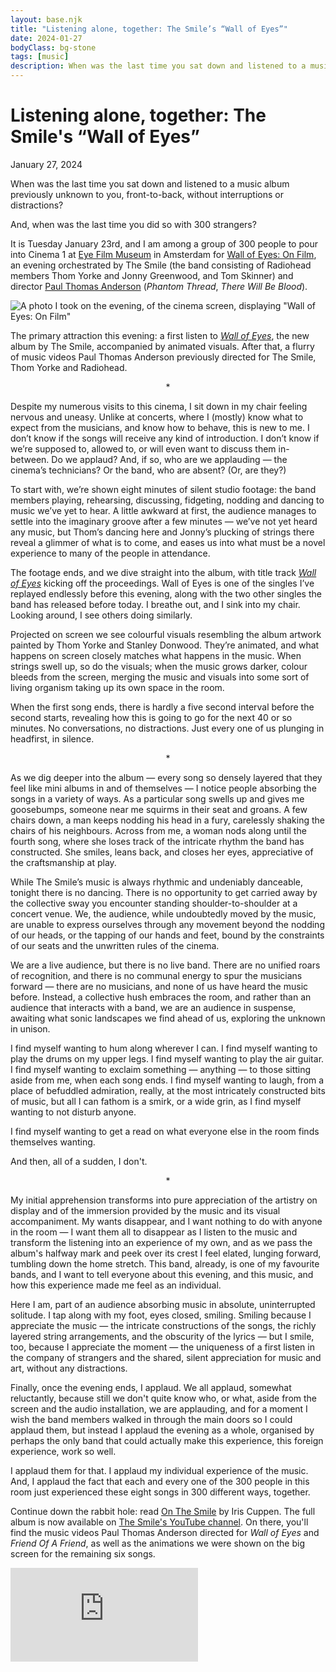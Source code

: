 ```yaml
---
layout: base.njk
title: "Listening alone, together: The Smile’s “Wall of Eyes”"
date: 2024-01-27
bodyClass: bg-stone
tags: [music]
description: When was the last time you sat down and listened to a music album previously unknown to you, front-to-back, without interruptions or distractions? And, when was the last time you did so with 300 strangers?
---
```



<h1>Listening alone, together: The Smile's “Wall of Eyes”</h1>
<span class="font-sans text-sm">January 27, 2024</span>

When was the last time you sat down and listened to a music album previously unknown to you, front-to-back, without interruptions or distractions? 

And, when was the last time you did so with 300 strangers?

It is Tuesday January 23rd, and I am among a group of 300 people to pour into Cinema 1 at [Eye Film Museum](https://eyefilm.nl/) in Amsterdam for [Wall of Eyes: On Film](https://www.thesmiletheband.com/onfilmevents), an evening orchestrated by The Smile (the band consisting of Radiohead members Thom Yorke and Jonny Greenwood, and Tom Skinner) and director [Paul Thomas Anderson](https://letterboxd.com/director/paul-thomas-anderson/) (_Phantom Thread_, _There Will Be Blood_).

![A photo I took on the evening, of the cinema screen, displaying "Wall of Eyes: On Film"](/assets/journal/wall-of-eyes.avif "A photo I took on the evening, of the cinema screen, displaying Wall of Eyes: On Film")

The primary attraction this evening: a first listen to [_Wall of Eyes_](https://thesmile.bandcamp.com/album/wall-of-eyes), the new album by The Smile, accompanied by animated visuals. After that, a flurry of music videos Paul Thomas Anderson previously directed for The Smile, Thom Yorke and Radiohead.

<div style="text-align: center">*</div>

Despite my numerous visits to this cinema, I sit down in my chair feeling nervous and uneasy. Unlike at concerts, where I (mostly) know what to expect from the musicians, and know how to behave, this is new to me. I don’t know if the songs will receive any kind of introduction. I don’t know if we’re supposed to, allowed to, or will even want to discuss them in-between. Do we applaud? And, if so, who are we applauding — the cinema’s technicians? Or the band, who are absent? (Or, are they?)

To start with, we’re shown eight minutes of silent studio footage: the band members playing, rehearsing, discussing, fidgeting, nodding and dancing to music we’ve yet to hear. A little awkward at first, the audience manages to settle into the imaginary groove after a few minutes — we’ve not yet heard any music, but Thom’s dancing here and Jonny’s plucking of strings there reveal a glimmer of what is to come, and eases us into what must be a novel experience to many of the people in attendance. 

The footage ends, and we dive straight into the album, with title track [_Wall of Eyes_](https://www.youtube.com/watch?v=IsqqjOxEuAg) kicking off the proceedings. Wall of Eyes is one of the singles I’ve replayed endlessly before this evening, along with the two other singles the band has released before today. I breathe out, and I sink into my chair. Looking around, I see others doing similarly. 

Projected on screen we see colourful visuals resembling the album artwork painted by Thom Yorke and Stanley Donwood. They’re animated, and what happens on screen closely matches what happens in the music. When strings swell up, so do the visuals; when the music grows darker, colour bleeds from the screen, merging the music and visuals into some sort of living organism taking up its own space in the room. 

When the first song ends, there is hardly a five second interval before the second starts, revealing how this is going to go for the next 40 or so minutes. No conversations, no distractions. Just every one of us plunging in headfirst, in silence.

<div style="text-align: center">*</div>

As we dig deeper into the album — every song so densely layered that they feel like mini albums in and of themselves — I notice people absorbing the songs in a variety of ways. As a particular song swells up and gives me goosebumps, someone near me squirms in their seat and groans. A few chairs down, a man keeps nodding his head in a fury, carelessly shaking the chairs of his neighbours. Across from me, a woman nods along until the fourth song, where she loses track of the intricate rhythm the band has constructed. She smiles, leans back, and closes her eyes, appreciative of the craftsmanship at play.

While The Smile’s music is always rhythmic and undeniably danceable, tonight there is no dancing. There is no opportunity to get carried away by the collective sway you encounter standing shoulder-to-shoulder at a concert venue. We, the audience, while undoubtedly moved by the music, are unable to express ourselves through any movement beyond the nodding of our heads, or the tapping of our hands and feet, bound by the constraints of our seats and the unwritten rules of the cinema. 

We are a live audience, but there is no live band. There are no unified roars of recognition, and there is no communal energy to spur the musicians forward — there are no musicians, and none of us have heard the music before. Instead, a collective hush embraces the room, and rather than an audience that interacts with a band, we are an audience in suspense, awaiting what sonic landscapes we find ahead of us, exploring the unknown in unison.

I find myself wanting to hum along wherever I can. I find myself wanting to play the drums on my upper legs. I find myself wanting to play the air guitar. I find myself wanting to exclaim something — anything — to those sitting aside from me, when each song ends. I find myself wanting to laugh, from a place of befuddled admiration, really, at the most intricately constructed bits of music, but all I can fathom is a smirk, or a wide grin, as I find myself wanting to not disturb anyone. 

I find myself wanting to get a read on what everyone else in the room finds themselves wanting. 

And then, all of a sudden, I don't.

<div style="text-align: center">*</div>

My initial apprehension transforms into pure appreciation of the artistry on display and of the immersion provided by the music and its visual accompaniment. My wants disappear, and I want nothing to do with anyone in the room — I want them all to disappear as I listen to the music and transform the listening into an experience of my own, and as we pass the album's halfway mark and peek over its crest I feel elated, lunging forward, tumbling down the home stretch. This band, already, is one of my favourite bands, and I want to tell everyone about this evening, and this music, and how this experience made me feel as an individual.

Here I am, part of an audience absorbing music in absolute, uninterrupted solitude. I tap along with my foot, eyes closed, smiling. Smiling because I appreciate the music — the intricate constructions of the songs, the richly layered string arrangements, and the obscurity of the lyrics — but I smile, too, because I appreciate the moment — the uniqueness of a first listen in the company of strangers and the shared, silent appreciation for music and art, without any distractions.

Finally, once the evening ends, I applaud. We all applaud, somewhat reluctantly, because still we don't quite know who, or what, aside from the screen and the audio installation, we are applauding, and for a moment I wish the band members walked in through the main doors so I could applaud them, but instead I applaud the evening as a whole, organised by perhaps the only band that could actually make this experience, this foreign experience, work so well. 

I applaud them for that. I applaud my individual experience of the music. And, I applaud the fact that each and every one of the 300 people in this room just experienced these eight songs in 300 different ways, together.

<span class="article-footer dark:text-gray-400">Continue down the rabbit hole: read [On The Smile](https://iriscuppen.com/On-The-Smile) by Iris Cuppen. The full album is now available on [The Smile's YouTube channel](https://www.youtube.com/playlist?list=PLf_OT-1c3m3B2hsZkUrKYO5QVnRnfBfSw). On there, you'll find the music videos Paul Thomas Anderson directed for _Wall of Eyes_ and _Friend Of A Friend_, as well as the animations we were shown on the big screen for the remaining six songs.</span>

<div class="relative w-full pb-[56.25%] mt-7 overflow-hidden">
  <iframe
    class="absolute top-0 left-0 w-full h-full"
    src="https://www.youtube-nocookie.com/embed/WhivN4GJQCQ?si=k46v49G5RUoPrRe8&amp;controls=0"
    title="YouTube video player"
    frameborder="0"
    allow="accelerometer; autoplay; clipboard-write; encrypted-media; gyroscope; picture-in-picture; web-share"
    referrerpolicy="strict-origin-when-cross-origin"
    allowfullscreen>
  </iframe>
</div>